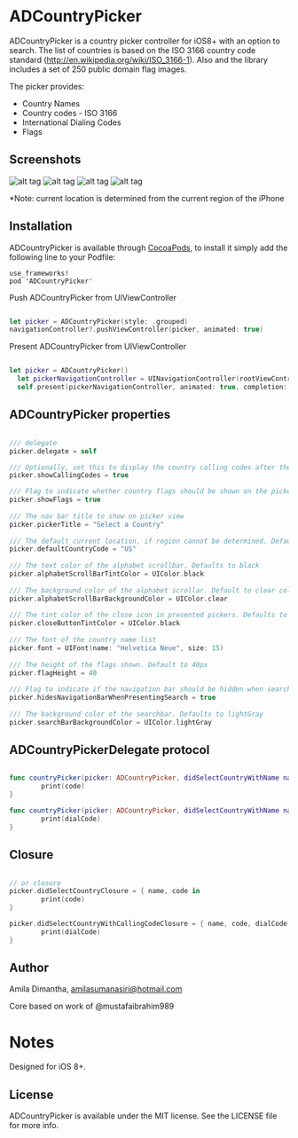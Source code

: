 # ADCountryPicker

ADCountryPicker is a country picker controller for iOS8+ with an option to search. The list of countries is based on the ISO 3166 country code standard (http://en.wikipedia.org/wiki/ISO_3166-1). Also and the library includes a set of 250 public domain flag images.

The picker provides:
-   Country Names
-   Country codes - ISO 3166
-   International Dialing Codes
-   Flags

## Screenshots

![alt tag](https://github.com/AmilaDiman/ADCountryPicker/blob/master/screen1.png) ![alt tag](https://github.com/AmilaDiman/ADCountryPicker/blob/master/screen2.png) ![alt tag](https://github.com/AmilaDiman/ADCountryPicker/blob/master/screen3.png)
![alt tag](https://github.com/AmilaDiman/ADCountryPicker/blob/master/screen4.png)

*Note: current location is determined from the current region of the iPhone

## Installation

ADCountryPicker is available through [CocoaPods](http://cocoapods.org), to install it simply add the following line to your Podfile:
   
    use_frameworks!
    pod 'ADCountryPicker'

Push ADCountryPicker from UIViewController

```swift

let picker = ADCountryPicker(style: .grouped)
navigationController?.pushViewController(picker, animated: true)

```
Present ADCountryPicker from UIViewController

```swift

let picker = ADCountryPicker()
  let pickerNavigationController = UINavigationController(rootViewController: picker)
  self.present(pickerNavigationController, animated: true, completion: nil)

```
## ADCountryPicker properties

```swift

/// delegate
picker.delegate = self

/// Optionally, set this to display the country calling codes after the names
picker.showCallingCodes = true

/// Flag to indicate whether country flags should be shown on the picker. Defaults to true
picker.showFlags = true
    
/// The nav bar title to show on picker view
picker.pickerTitle = "Select a Country"
    
/// The default current location, if region cannot be determined. Defaults to US
picker.defaultCountryCode = "US"
    
/// The text color of the alphabet scrollbar. Defaults to black
picker.alphabetScrollBarTintColor = UIColor.black
    
/// The background color of the alphabet scrollar. Default to clear color
picker.alphabetScrollBarBackgroundColor = UIColor.clear
    
/// The tint color of the close icon in presented pickers. Defaults to black
picker.closeButtonTintColor = UIColor.black
    
/// The font of the country name list
picker.font = UIFont(name: "Helvetica Neue", size: 15)
    
/// The height of the flags shown. Default to 40px
picker.flagHeight = 40
    
/// Flag to indicate if the navigation bar should be hidden when search becomes active. Defaults to true
picker.hidesNavigationBarWhenPresentingSearch = true
    
/// The background color of the searchbar. Defaults to lightGray
picker.searchBarBackgroundColor = UIColor.lightGray

```
## ADCountryPickerDelegate protocol

```swift

func countryPicker(picker: ADCountryPicker, didSelectCountryWithName name: String, code: String) {
        print(code)
}

func countryPicker(picker: ADCountryPicker, didSelectCountryWithName name: String, code: String, dialCode: String) {
        print(dialCode)
}
```

## Closure

```swift

// or closure
picker.didSelectCountryClosure = { name, code in
        print(code)
}

picker.didSelectCountryWithCallingCodeClosure = { name, code, dialCode in
        print(dialCode)
}

```

## Author

Amila Dimantha, amilasumanasiri@hotmail.com

Core based on work of @mustafaibrahim989

Notes
============

Designed for iOS 8+.

## License

ADCountryPicker is available under the MIT license. See the LICENSE file for more info.
